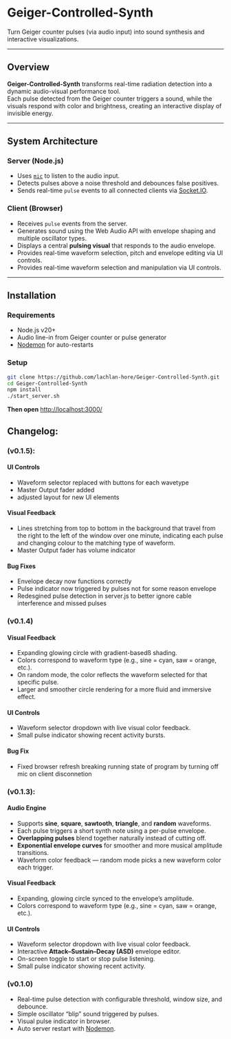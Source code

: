 # Geiger-Controlled-Synth

Turn Geiger counter pulses (via audio input) into sound synthesis and interactive visualizations.

---

## Overview

**Geiger-Controlled-Synth** transforms real-time radiation detection into a dynamic audio-visual performance tool.  
Each pulse detected from the Geiger counter triggers a sound, while the visuals respond with color and brightness, creating an interactive display of invisible energy.


---

## System Architecture

### **Server (Node.js)**
- Uses [`mic`](https://www.npmjs.com/package/mic) to listen to the audio input.
- Detects pulses above a noise threshold and debounces false positives.
- Sends real-time `pulse` events to all connected clients via [Socket.IO](https://socket.io/).

### **Client (Browser)**
- Receives `pulse` events from the server.
- Generates sound using the Web Audio API with envelope shaping and multiple oscillator types.
- Displays a central **pulsing visual** that responds to the audio envelope.
- Provides real-time waveform selection, pitch and envelope editing via UI controls.
- Provides real-time waveform selection and manipulation via UI controls.

---


## Installation

### Requirements
- Node.js v20+
- Audio line-in from Geiger counter or pulse generator
- [Nodemon](https://www.npmjs.com/package/nodemon) for auto-restarts

### Setup
```bash
git clone https://github.com/lachlan-hore/Geiger-Controlled-Synth.git
cd Geiger-Controlled-Synth
npm install
./start_server.sh
```
**Then open** [http://localhost:3000/](http://localhost:3000/)

## Changelog:

### (v0.1.5):
#### **UI Controls**
- Waveform selector replaced with buttons for each wavetype
- Master Output fader added
- adjusted layout for new UI elements

#### **Visual Feedback**
- Lines stretching from top to bottom in the background that travel from the right to the left of the window over one minute, indicating each pulse and changing colour to the matching type of waveform.
- Master Output fader has volume indicator

#### **Bug Fixes**
- Envelope decay now functions correctly
- Pulse indicator now triggered by pulses not for some reason envelope
- Redesgined pulse detection in server.js to better ignore cable interference and missed pulses

### (v0.1.4)
#### **Visual Feedback**
- Expanding glowing circle with gradient-basedß shading.
- Colors correspond to waveform type (e.g., sine = cyan, saw = orange, etc.).
- On random mode, the color reflects the waveform selected for that specific pulse.
- Larger and smoother circle rendering for a more fluid and immersive effect.

#### **UI Controls**
- Waveform selector dropdown with live visual color feedback.
- Small pulse indicator showing recent activity bursts.

#### **Bug Fix**
- Fixed browser refresh breaking running state of program by turning off mic on client disconnetion

### (v0.1.3):
#### **Audio Engine**
- Supports **sine**, **square**, **sawtooth**, **triangle**, and **random** waveforms.
- Each pulse triggers a short synth note using a per-pulse envelope.
- **Overlapping pulses** blend together naturally instead of cutting off.
- **Exponential envelope curves** for smoother and more musical amplitude transitions.
- Waveform color feedback — random mode picks a new waveform color each trigger.

#### **Visual Feedback**
- Expanding, glowing circle synced to the envelope’s amplitude.
- Colors correspond to waveform type (e.g., sine = cyan, saw = orange, etc.).

#### **UI Controls**
- Waveform selector dropdown with live visual color feedback.
- Interactive **Attack–Sustain–Decay (ASD)** envelope editor.
- On-screen toggle to start or stop pulse listening.
- Small pulse indicator showing recent activity.

### (v0.1.0)
- Real-time pulse detection with configurable threshold, window size, and debounce.
- Simple oscillator “blip” sound triggered by pulses.
- Visual pulse indicator in browser.
- Auto server restart with [Nodemon](https://www.npmjs.com/package/nodemon).
